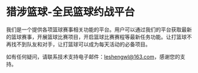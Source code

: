 # 猎涉篮球-全民篮球约战平台

我们是一个提供各项篮球赛事相关功能的平台。用户可以通过我们的平台获取最新的篮球赛事，开展篮球比赛项目，开启篮球比赛赛程等最新任务功能。让打篮球不再找不到队友和对手，让打篮球可以成为每天活动的必备项目。

如有任何疑问，请联系技术支持电子邮件：leshengwl@163.com，感谢您的支持。
